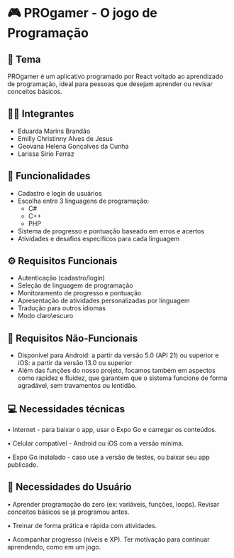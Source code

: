 # 🎮 PROgamer - O jogo de Programação

## 📱 Tema

PROgamer é um aplicativo programado por React voltado ao aprendizado de programação, ideal para pessoas que desejam aprender ou revisar conceitos básicos.

## 👩‍💻 Integrantes

- Eduarda Marins Brandão  
- Emilly Christinny Alves de Jesus  
- Geovana Helena Gonçalves da Cunha  
- Larissa Sirio Ferraz  

## 🧩 Funcionalidades

- Cadastro e login de usuários  
- Escolha entre 3 linguagens de programação:  
  - C#  
  - C++
  - PHP 
- Sistema de progresso e pontuação baseado em erros e acertos 
- Atividades e desafios específicos para cada linguagem 

## ⚙️ Requisitos Funcionais

- Autenticação (cadastro/login)  
- Seleção de linguagem de programação 
- Monitoramento de progresso e pontuação  
- Apresentação de atividades personalizadas por linguagem
- Tradução para outros idiomas 
- Modo claro\escuro 

## 📐 Requisitos Não-Funcionais

- Disponível para Android: a partir da versão 5.0 (API 21) ou superior e iOS: a partir da versão 13.0 ou superior
- Além das funções do nosso projeto, focamos também em aspectos como rapidez e fluidez, que garantem que o sistema funcione de forma agradável, sem travamentos ou lentidão.

## 💻 Necessidades técnicas

 • Internet - para baixar o app, usar o Expo Go e carregar os conteúdos.
 
 • Celular compatível - Android ou iOS com a versão mínima.
 
 • Expo Go instalado - caso use a versão de testes, ou baixar seu app publicado.

## 🚨 Necessidades do Usuário

 • Aprender programação do zero (ex: variáveis, funções, loops).
Revisar conceitos básicos se já programou antes.

 • Treinar de forma prática e rápida com atividades.
   
 •  Acompanhar progresso (níveis e XP).
Ter motivação para continuar aprendendo, como em um jogo.
